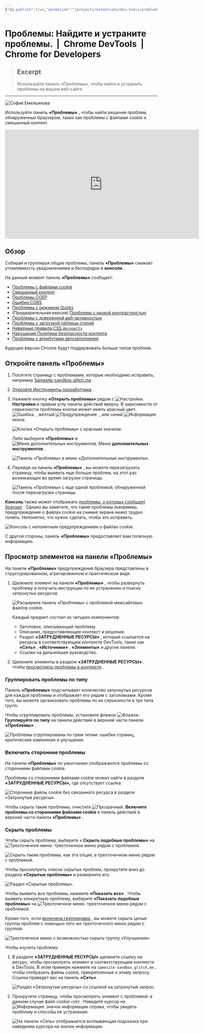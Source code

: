 ```yaml
---
{"dg-publish":true,"permalink":"/projects/extentions/dev-tools/problemy-najdite-i-ustranite-problemy-chrome-dev-tools-chrome-for-developers/"}
---
```



# Проблемы: Найдите и устраните проблемы.  |  Chrome DevTools  |  Chrome for Developers

> ## Excerpt
> Используйте панель «Проблемы», чтобы найти и устранить проблемы на вашем веб-сайте.

---
![София Емельянова](https://web.dev/images/authors/sofiayem.jpg?hl=ru)

Используйте панель **«Проблемы»** , чтобы найти решения проблем, обнаруженных браузером, таких как проблемы с файлами cookie и смешанный контент.

<iframe frameborder="0" allowfullscreen="" allow="accelerometer; autoplay; clipboard-write; encrypted-media; gyroscope; picture-in-picture; web-share" referrerpolicy="strict-origin-when-cross-origin" title="Find and fix problems with the Chrome DevTools Issues tab" width="640" height="360" src="https://www.youtube.com/embed/1TbkSxQb4bI?origin=https%3A%2F%2Fdeveloper.chrome.com&amp;autoplay&amp;controls&amp;embed_domain&amp;enablejsapi=1&amp;end&amp;hl&amp;showinfo&amp;start&amp;video-id=1TbkSxQb4bI&amp;widgetid=1" id="widget2" data-gtm-yt-inspected-100007133_93="true" data-gtm-yt-inspected-183356566_95="true"></iframe>

## Обзор

Собирая и группируя общие проблемы, панель **«Проблемы»** снижает утомляемость уведомлениями и беспорядок в **консоли** .

На данный момент панель **«Проблемы»** сообщает:

-   [Проблемы с файлами cookie](https://web.dev/samesite-cookies-explained?hl=ru)
-   [Смешанный контент](https://web.dev/what-is-mixed-content/?hl=ru)
-   [Проблемы COEP](https://web.dev/coop-coep/?hl=ru)
-   [Ошибки CORS](https://developer.mozilla.org/docs/Web/HTTP/CORS/Errors)
-   [Проблемы с режимом Quirks](https://quirks.spec.whatwg.org/)
-   (Предварительная версия) [Проблемы с низкой контрастностью](https://developer.chrome.com/blog/new-in-devtools-90?hl=ru#low-contrast)
-   [Проблемы с доверенной веб-активностью](https://developer.chrome.com/docs/android/trusted-web-activity?hl=ru)
-   [Проблемы с загрузкой таблицы стилей](https://developer.chrome.com/blog/new-in-devtools-116?hl=ru#stylesheets)
-   [Неверные правила CSS `@property`](https://developer.chrome.com/blog/new-in-devtools-119?hl=ru#property-issues)
-   [Нарушения Политики безопасности контента](https://developer.mozilla.org/docs/Web/HTTP/CSP)
-   [Проблемы с атрибутами автозаполнения](https://developer.mozilla.org/docs/Web/HTML/Attributes/autocomplete)

Будущие версии Chrome будут поддерживать больше типов проблем.

## Откройте панель «Проблемы»

1.  Посетите страницу с проблемами, которые необходимо исправить, например [Samesite-sandbox.glitch.me](https://samesite-sandbox.glitch.me/) .
2.  [Откройте Инструменты разработчика](https://developer.chrome.com/docs/devtools/open?hl=ru) .
3.  Нажмите кнопку **«Открыть проблемы»** рядом с ![Настройки.](https://developer.chrome.com/static/docs/devtools/issues/image/settings-d0ca5b87cd8c8.svg?hl=ru) **Настройки** в правом углу панели действий вверху. В зависимости от серьезности проблемы кнопка может иметь красный цвет. ![Ошибка.](https://developer.chrome.com/static/docs/devtools/issues/image/error-9913310117c4c.png?hl=ru) , желтый ![Предупреждение.](https://developer.chrome.com/static/docs/devtools/issues/image/warning-db45d557f0a95.png?hl=ru) , или синий ![Информация.](https://developer.chrome.com/static/docs/devtools/issues/image/information-9e3e61cb60846.png?hl=ru) икона.
    
    ![Кнопка «Открыть проблемы» с красным значком.](https://developer.chrome.com/static/docs/devtools/issues/image/the-open-issues-button-a-4592eaddcb486.png?hl=ru)
    
    Либо выберите **«Проблемы»** в ![Меню дополнительных инструментов.](https://developer.chrome.com/static/docs/devtools/issues/image/more-tools-menu-d6cd9a9b52526.svg?hl=ru) Меню **дополнительных инструментов** .
    
    ![Панель «Проблемы» в меню «Дополнительные инструменты».](https://developer.chrome.com/static/docs/devtools/issues/image/the-issues-tab-more-tool-58b074e9cc1c7.png?hl=ru)
    
4.  Перейдя на панель **«Проблемы»** , вы можете перезагрузить страницу, чтобы выявить еще больше проблем, на этот раз возникающих во время загрузки страницы.
    
    ![Панель «Проблемы» с еще одной проблемой, обнаруженной после перезагрузки страницы.](https://developer.chrome.com/static/docs/devtools/issues/image/the-issues-tab-one-more-19c93f270dca9.png?hl=ru)
    

**Консоль** также может отображать [проблемы, о которых сообщает браузер](https://developer.chrome.com/docs/devtools/console/log?hl=ru#browser) . Однако вы заметите, что такие проблемы (например, предупреждение о файлах cookie на снимке экрана ниже) трудно понять. Непонятно, что нужно сделать, чтобы это исправить.

![Консоль с непонятным предупреждением о файлах cookie.](https://developer.chrome.com/static/docs/devtools/issues/image/the-console-an-obscure-c-2d5b6887e4df3.png?hl=ru)

С другой стороны, панель **«Проблемы»** предоставляет вам полезную информацию.

## Просмотр элементов на панели «Проблемы»

На панели **«Проблемы»** предупреждения браузера представлены в структурированном, агрегированном и практическом виде.

1.  Щелкните элемент на панели **«Проблемы»** , чтобы развернуть проблему и получить инструкции по ее устранению и поиску затронутых ресурсов.
    
    ![Расширена панель «Проблемы» с проблемой межсайтовых файлов cookie.](https://developer.chrome.com/static/docs/devtools/issues/image/the-issues-tab-a-cross-s-4f4a58de61e42.png?hl=ru)
    
    Каждый предмет состоит из четырех компонентов:
    
    -   Заголовок, описывающий проблему.
    -   Описание, предоставляющее контекст и решение.
    -   Раздел **«ЗАТРУДНЕННЫЕ РЕСУРСЫ»** , который ссылается на ресурсы в соответствующем контексте DevTools, такие как **«Сеть»** , **«Источники»** , **«Элементы»** и другие панели.
    -   Ссылки на дальнейшее руководство.
2.  Щелкните элементы в разделе **«ЗАТРУДНЕННЫЕ РЕСУРСЫ»** , чтобы [просмотреть проблемы в контексте](https://developer.chrome.com/docs/devtools/issues?hl=ru#issues-devtools) .
    

### Группировать проблемы по типу

Панель **«Проблемы»** подсчитывает количество затронутых ресурсов для каждой проблемы и отображает его рядом с заголовками. Кроме того, вы можете организовать проблемы по их серьезности в три типа групп:

Чтобы сгруппировать проблемы, установите флажок ![Флажок.](https://developer.chrome.com/static/docs/devtools/issues/image/checkbox-6449ff394a3e8.svg?hl=ru) **Группируйте по типу** на панели действий в верхней части панели **«Проблемы»** .

![Проблемы сгруппированы по трем типам: ошибки страниц, критические изменения и улучшения.](https://developer.chrome.com/static/docs/devtools/issues/image/issues-grouped-three-kin-b459bf779c6f2.png?hl=ru)

### Включить сторонние проблемы

На панели **«Проблемы»** по умолчанию отображаются проблемы со сторонними файлами cookie.

Проблемы со сторонними файлами cookie можно найти в разделе **«ЗАТРУДНЕННЫЕ РЕСУРСЫ»,** где отсутствует ссылка.

![Сторонние файлы cookie без связанного ресурса в разделе «Затронутые ресурсы».](https://developer.chrome.com/static/docs/devtools/issues/image/third-party-cookie-withou-ca05851e925f2.png?hl=ru)

Чтобы скрыть такие проблемы, очистите ![Прозрачный.](https://developer.chrome.com/static/docs/devtools/issues/image/clear-9dfef7f5bba3b.svg?hl=ru) **Включите проблемы со сторонними файлами cookie** в панель действий в верхней части панели **«Проблемы»** .

### Скрыть проблемы

Чтобы скрыть проблему, выберите « **Скрыть подобные проблемы»** на ![Трехточечное меню.](https://developer.chrome.com/static/docs/devtools/issues/image/three-dot-menu-52f8ec54fe1f6.svg?hl=ru) трехточечное меню рядом с проблемой.

![Скрыть такие проблемы, как эта опция, в трехточечном меню рядом с проблемой.](https://developer.chrome.com/static/docs/devtools/issues/image/the-hide-issues-this-opt-46440b13d9065.png?hl=ru)

Чтобы просмотреть список скрытых проблем, прокрутите вниз до раздела **«Скрытые проблемы»** и разверните его.

![Раздел «Скрытые проблемы».](https://developer.chrome.com/static/docs/devtools/issues/image/the-hidden-issues-section-06a9ea6b63a5d.png?hl=ru)

Чтобы выявить все проблемы, нажмите **«Показать все»** . Чтобы выявить конкретную проблему, выберите **«Показать подобные проблемы»** на ![Трехточечное меню.](https://developer.chrome.com/static/docs/devtools/issues/image/three-dot-menu-92d63238e4de3.svg?hl=ru) трехточечное меню рядом с проблемой.

Кроме того, если [включена группировка](https://developer.chrome.com/docs/devtools/issues?hl=ru#group-by-kind) , вы можете скрыть целые группы проблем с помощью того же трехточечного меню рядом с группой.

![Трехточечное меню с возможностью скрыть группу «Улучшения».](https://developer.chrome.com/static/docs/devtools/issues/image/the-three-dot-menu-an-op-8db6884e8d338.png?hl=ru)

Чтобы изучить проблему:

1.  В разделе **«ЗАТРУДНЕННЫЕ РЕСУРСЫ»** щелкните ссылку на ресурс, чтобы просмотреть элемент в соответствующем контексте в DevTools. В этом примере нажмите на `samesite-sandbox.glitch.me` , чтобы отобразить файлы cookie, прикрепленные к этому запросу. Ссылка приведет вас на панель **«Сеть»** .
    
    ![Раздел «Затронутые ресурсы» со ссылкой на затронутый запрос.](https://developer.chrome.com/static/docs/devtools/issues/image/the-affected-resources-se-394d43d1b0607.png?hl=ru)
    
2.  Прокрутите страницу, чтобы просмотреть элемент с проблемой: в данном случае файл cookie `ck02` . Наведите курсор на ![Информация.](https://developer.chrome.com/static/docs/devtools/issues/image/information-7786eb10739fa.svg?hl=ru) значок информации справа, чтобы увидеть проблему и способы ее устранения.
    
    ![На панели «Сеть» отображается всплывающая подсказка при наведении курсора на значок информации.](https://developer.chrome.com/static/docs/devtools/issues/image/the-network-panel-shows-64dc9b00bcf7a.png?hl=ru)
